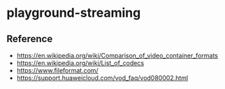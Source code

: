 # playground-streaming

## Reference

- https://en.wikipedia.org/wiki/Comparison_of_video_container_formats
- https://en.wikipedia.org/wiki/List_of_codecs
- https://www.fileformat.com/
- https://support.huaweicloud.com/vod_faq/vod080002.html
